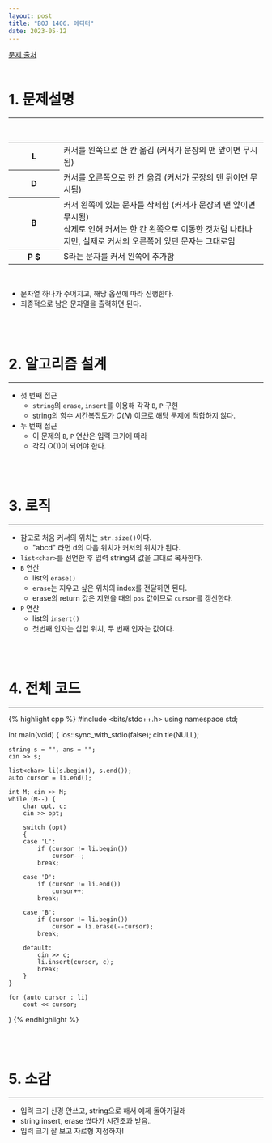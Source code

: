 ```yaml
---
layout: post
title: "BOJ 1406. 에디터"
date: 2023-05-12
---
```


[문제 출처](https://www.acmicpc.net/problem/1406) <br/><br/>

# 1. 문제설명
<hr>

<br/>
<table class="table table-bordered" style="width:100%">
	<tbody>
		<tr>
			<th style="width:20%">L</th>
			<td style="width:80%">커서를 왼쪽으로 한 칸 옮김 (커서가 문장의 맨 앞이면 무시됨)</td>
		</tr>
		<tr>
			<th>D</th>
			<td>커서를 오른쪽으로 한 칸 옮김 (커서가 문장의 맨 뒤이면 무시됨)</td>
		</tr>
		<tr>
			<th>B</th>
			<td>커서 왼쪽에 있는 문자를 삭제함 (커서가 문장의 맨 앞이면 무시됨)<br>
			삭제로 인해 커서는 한 칸 왼쪽으로 이동한 것처럼 나타나지만, 실제로 커서의 오른쪽에 있던 문자는 그대로임</td>
		</tr>
		<tr>
			<th>P <span>$</span></th>
			<td><span>$</span>라는 문자를 커서 왼쪽에 추가함</td>
		</tr>
	</tbody>
</table>
<br/>

- 문자열 하나가 주어지고, 해당 옵션에 따라 진행한다.
- 최종적으로 남은 문자열을 출력하면 된다.


<br/><br/>

# 2. 알고리즘 설계
<hr>

- 첫 번째 접근
  - `string`의 `erase`, `insert`를 이용해 각각 `B`, `P` 구현
  - string의 함수 시간복잡도가 $O(N)$ 이므로 해당 문제에 적합하지 않다.
- 두 번째 접근
  - 이 문제의 `B`, `P` 연산은 입력 크기에 따라
  - 각각 $O(1)$이 되어야 한다.


<br/><br/>

# 3. 로직
<hr>

- 참고로 처음 커서의 위치는 `str.size()`이다.
  - "abcd" 라면 d의 다음 위치가 커서의 위치가 된다.
- `list<char>`를 선언한 후 입력 string의 값을 그대로 복사한다.
- `B` 연산
  - list의 `erase()`
  - `erase`는 지우고 싶은 위치의 index를 전달하면 된다.
  - erase의 return 값은 지웠을 때의 `pos` 값이므로 `cursor`를 갱신한다.
- `P` 연산 
  - list의 `insert()` 
  - 첫번째 인자는 삽입 위치, 두 번째 인자는 값이다.


<br/><br/>

# 4. 전체 코드
<hr>

{% highlight cpp %}
#include <bits/stdc++.h>
using namespace std;

int main(void)
{
	ios::sync_with_stdio(false);
	cin.tie(NULL);

	string s = "", ans = "";
	cin >> s;

	list<char> li(s.begin(), s.end());
	auto cursor = li.end();

	int M; cin >> M;
	while (M--) {
		char opt, c;
		cin >> opt;

		switch (opt)
		{
		case 'L':
			if (cursor != li.begin())
				cursor--;
			break;

		case 'D':
			if (cursor != li.end())
				cursor++;
			break;

		case 'B':
			if (cursor != li.begin())
				cursor = li.erase(--cursor);
			break;

		default:
			cin >> c;
			li.insert(cursor, c);
			break;
		}
	}

	for (auto cursor : li)
		cout << cursor;
}
{% endhighlight %}


<br/><br/>

# 5. 소감
<hr>

- 입력 크기 신경 안쓰고, string으로 해서 예제 돌아가길래
- string insert, erase 썼다가 시간초과 받음..
- 입력 크기 잘 보고 자료형 지정하자!